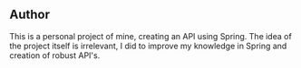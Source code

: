## Author

This is a personal project of mine, creating an API using Spring. The idea of ​​the project itself is irrelevant, I did to improve my knowledge in Spring and creation of robust API's.
